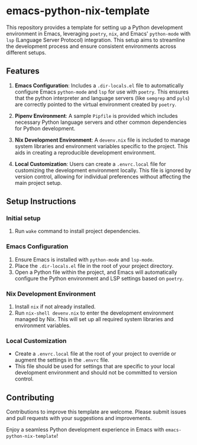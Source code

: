 # emacs-python-nix-template

This repository provides a template for setting up a Python development environment in Emacs, leveraging `poetry`, `nix`, and Emacs' `python-mode` with `lsp` (Language Server Protocol) integration. This setup aims to streamline the development process and ensure consistent environments across different setups.

## Features

1. **Emacs Configuration**: Includes a `.dir-locals.el` file to automatically configure Emacs `python-mode` and `lsp` for use with `poetry`. This ensures that the python interpreter and language servers (like `semgrep` and `pyls`) are correctly pointed to the virtual environment created by `poetry`.

2. **Pipenv Environment**: A sample `Pipfile` is provided which includes necessary Python language servers and other common dependencies for Python development.

3. **Nix Development Environment**: A `devenv.nix` file is included to manage system libraries and environment variables specific to the project. This aids in creating a reproducible development environment.

4. **Local Customization**: Users can create a `.envrc.local` file for customizing the development environment locally. This file is ignored by version control, allowing for individual preferences without affecting the main project setup.

## Setup Instructions

### Initial setup

1. Run `wake` command to install project dependencies.

### Emacs Configuration

1. Ensure Emacs is installed with `python-mode` and `lsp-mode`.
2. Place the `.dir-locals.el` file in the root of your project directory.
3. Open a Python file within the project, and Emacs will automatically configure the Python environment and LSP settings based on `poetry`.

### Nix Development Environment

1. Install `nix` if not already installed.
2. Run `nix-shell devenv.nix` to enter the development environment managed by Nix. This will set up all required system libraries and environment variables.

### Local Customization

- Create a `.envrc.local` file at the root of your project to override or augment the settings in the `.envrc` file.
- This file should be used for settings that are specific to your local development environment and should not be committed to version control.

## Contributing

Contributions to improve this template are welcome. Please submit issues and pull requests with your suggestions and improvements.

Enjoy a seamless Python development experience in Emacs with `emacs-python-nix-template`!
